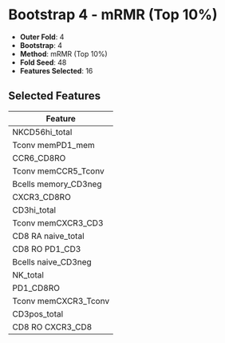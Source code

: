 # Bootstrap 4 - mRMR (Top 10%)

- **Outer Fold**: 4
- **Bootstrap**: 4
- **Method**: mRMR (Top 10%)
- **Fold Seed**: 48
- **Features Selected**: 16

## Selected Features

| Feature |
|---------|
| NKCD56hi_total |
| Tconv memPD1_mem |
| CCR6_CD8RO |
| Tconv memCCR5_Tconv |
| Bcells memory_CD3neg |
| CXCR3_CD8RO |
| CD3hi_total |
| Tconv memCXCR3_CD3 |
| CD8 RA naive_total |
| CD8 RO PD1_CD3 |
| Bcells naive_CD3neg |
| NK_total |
| PD1_CD8RO |
| Tconv memCXCR3_Tconv |
| CD3pos_total |
| CD8 RO CXCR3_CD8 |
